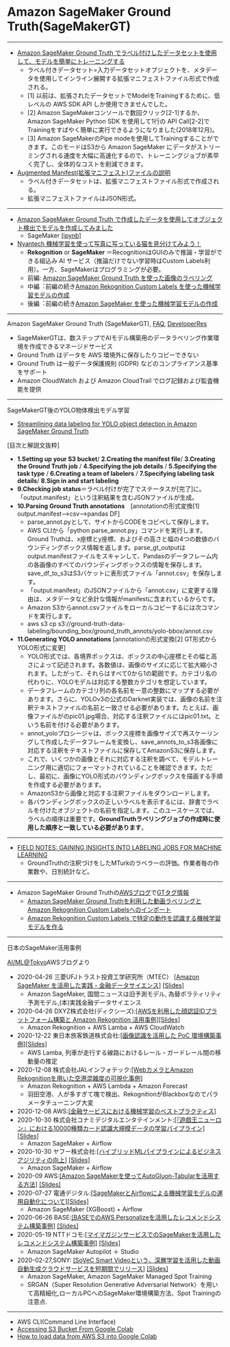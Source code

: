 # Amazon SageMaker Ground Truth(SageMakerGT)

---
- [Amazon SageMaker Ground Truth でラベル付けしたデータセットを使用して、モデルを簡単にトレーニングする](https://aws.amazon.com/jp/blogs/news/easily-train-models-using-datasets-labeled-by-amazon-sagemaker-ground-truth/) 
    - ラベル付きデータセット=入力データセットオブジェクトを、メタデータを使用してインライン展開する拡張マニフェストファイル形式で作成される。
    - [1] 以前は、拡張されたデータセットでModelをTrainingするために、低レベルの AWS SDK API しか使用できませんでした。
    - [2] Amazon SageMakerコンソールで数回クリック[2-1]するか、Amazon SageMaker Python SDK を使用して1行の API Call[2-2]でTrainingをすばやく簡単に実行できるようになりました(2018年12月)。
    - [3] Amazon SageMakerのPipe modeを使用してTrainingすることができます。このモードはS3から Amazon SageMaker にデータがストリーミングされる速度を大幅に高速化するので、トレーニングジョブが素早く完了し、全体的なコストを削減できます。
- [Augmented Manifest(拡張マニフェスト)ファイルの説明](https://docs.aws.amazon.com/sagemaker/latest/dg/augmented-manifest.html)
   - ラベル付きデータセットは、拡張マニフェストファイル形式で作成される。 
   - 拡張マニフェストファイルはJSON形式。

---
- [Amazon SageMaker Ground Truth で作成したデータを使用してオブジェクト検出でモデルを作成してみました](https://dev.classmethod.jp/articles/amazon-sagemaker-object-detection-with-ground-truth/)
    - SageMaker [[ipynb]](https://gist.github.com/furuya02/1429744465506d6080813cafc8fe9579) 
- [Nyantech 機械学習を使って写真に写っている猫を見分けてみよう！](https://aws.amazon.com/jp/builders-flash/202003/sagemaker-groundtruth-cat/?awsf.filter-name=*all) 
  - **Rekognition** or **SageMaker** ＝RecognitionはGUIのみで推論・学習ができる組込み AI サービス（推論だけでない学習時はCustom Labels利用）。一方、SageMakerはプログラミングが必要。 
  - 前編: [Amazon SageMaker Ground Truth を使った画像のラベリング](https://aws.amazon.com/jp/builders-flash/202003/sagemaker-groundtruth-cat/?awsf.filter-name=*all)
  - 中編︓前編の続き[Amazon Rekognition Custom Labels を使った機械学習モデルの作成](https://aws.amazon.com/jp/builders-flash/202004/sagemaker-groundtruth-cat/?awsf.filter-name=*all)
  - 後編︓前編の続き[Amazon SageMaker を使った機械学習モデルの作成](https://aws.amazon.com/jp/builders-flash/202005/sagemaker-cat/?awsf.filter-name=*all)
 
---
Amazon SageMaker Ground Truth (SageMakerGT), [FAQ](https://aws.amazon.com/jp/sagemaker/groundtruth/faqs/), [DeveloperRes](https://aws.amazon.com/jp/sagemaker/groundtruth/developer-resources/)
   - SageMakerGTは、数ステップでAIモデル構築用のデータラベリング作業環境を作成できるマネージドサービス
   - Ground Truth はデータを AWS 環境外に保存したりコピーできない
   - Ground Truth は一般データ保護規則 (GDPR) などのコンプライアンス基準をサポート
   - Amazon CloudWatch および Amazon CloudTrail でログ記録および監査機能を提供

---
SageMakerGT後のYOLO物体検出モデル学習

- [Streamlining data labeling for YOLO object detection in Amazon SageMaker Ground Truth](https://awsfeed.com/whats-new/machine-learning/streamlining-data-labeling-for-yolo-object-detection-in-amazon-sagemaker-ground-truth)

[目次と解説文抜粋]

  - **1.Setting up your S3 bucket**/ **2.Creating the manifest file**/ **3.Creating the Ground Truth job** / **4.Specifying the job details** / **5.Specifying the task type** / **6.Creating a team of labelers** / **7.Specifying labeling task details**/  **8.Sign in and start labeling** 
  - **9.Checking job status**＝ラベル付けが完了でステータスが[完了]に。「output.manifest」という注釈結果を含むJSONファイルが生成。
  - **10.Parsing Ground Truth annotations**　[annotationの形式変換[1] output.manifest-->csv-->pandas DF]
     - parse_annot.pyとして、サイトからCODEをコピペして保存します。
     - AWS CLIから「python parse_annot.py」コマンドを実行します。Ground Truthは、x座標とy座標、およびその高さと幅の4つの数値のバウンディングボックス情報を返します。parse_gt_outputはoutput.manifestファイルをスキャンして、Pandasのデータフレーム内の各画像のすべてのバウンディングボックスの情報を保存します。save_df_to_s3はS3バケットに表形式ファイル「annot.csv」を保存します。
     - 「output.manifest」のJSONファイルから「annot.csv」に変更する理由は、メタデータなど余計な情報がmanifestに含まれているからです。
     - Amazon S3からannot.csvファイルをローカルコピーするには次コマンドを実行します。
     - aws s3 cp s3://ground-truth-data-labeling/bounding_box/ground_truth_annots/yolo-bbox/annot.csv 
  - **11.Generating YOLO annotations** [annotationの形式変換[2] GT形式からYOLO形式に変更]
     - YOLO形式では、各境界ボックスは、ボックスの中心座標とその幅と高さによって記述されます。各数値は、画像のサイズに応じて拡大縮小されます。したがって、それらはすべて0から1の範囲です。カテゴリ名の代わりに、YOLOモデルは対応する整数カテゴリを想定しています。
     - データフレームのカテゴリ列の各名前を一意の整数にマップする必要があります。さらに、YOLOv3の公式のDarknet実装では、画像の名前を注釈テキストファイルの名前と一致させる必要があります。たとえば、画像ファイルがのpic01.jpg場合、対応する注釈ファイルにはpic01.txt。という名前を付ける必要があります。
     - annot_yoloプロシージャは、ボックス座標を画像サイズで再スケーリングして作成したデータフレームを変換し、save_annots_to_s3各画像に対応する注釈をテキストファイルに保存してAmazonS3に保存します。
     - これで、いくつかの画像とそれに対応する注釈を調べて、モデルトレーニング用に適切にフォーマットされていることを確認できます。ただし、最初に、画像にYOLO形式のバウンディングボックスを描画する手順を作成する必要があります。
     - AmazonS3から画像と対応する注釈ファイルをダウンロードします。
     - 各バウンディングボックスの正しいラベルを表示するには、辞書でラベルを付けたオブジェクトの名前を指定します。このユースケースでは、ラベルの順序は重要です。**GroundTruthラベリングジョブの作成時に使用した順序と一致している必要があります**。

---
- [FIELD NOTES: GAINING INSIGHTS INTO LABELING JOBS FOR MACHINE LEARNING](https://noise.getoto.net/tag/amazon-sagemaker-ground-truth/)
  - GroundTruthの注釈づけをしたMTurkのラベラーの評価。作業者毎の作業数や、日別統計など。 

---

- Amazon SageMaker Ground Truthの[AWSブログ](https://aws.amazon.com/jp/blogs/news/)で[GTタグ情報](https://aws.amazon.com/jp/blogs/news/category/artificial-intelligence/amazon-sagemaker-ground-truth/)
  - [Amazon SageMaker Ground Truthを利用した動画ラベリングとAmazon Rekognition Custom Labelsへのインポート ](https://aws.amazon.com/jp/blogs/news/amazon-sagemaker-gt-video/)
  - [Amazon Rekognition Custom Labels で特定の動作を認識する機械学習モデルを作る](https://aws.amazon.com/jp/blogs/news/amazon-rekognition-custom-labels-motion-detect/)

---
日本のSageMaker活用事例

[AI/ML@Tokyo](https://aws.amazon.com/jp/blogs/news/tag/ai-mltokyo/)AWSブログより

- 2020-04-26 三菱UFJトラスト投資工学研究所（MTEC） [[Amazon SageMaker を活用した実践・金融データサイエンス]](https://aws.amazon.com/jp/blogs/news/aws-aiml-tokyo10/) [[Slides]](https://pages.awscloud.com/rs/112-TZM-766/images/20210408_AIML_Tokyo_MTEC.pdf)
  - Amazon SageMaker, 国間ニュースは旧予測モデル, 為替ポラティリティ予測モデル,(本)実践金融データサイエンス 
- 2020-04-26 DXYZ株式会社(ディクシーズ):[[AWSを利用した顔認証IDプラットフォーム構築と Amazon Rekognition 活用事例]](https://aws.amazon.com/jp/blogs/news/aws-aiml-tokyo10/)[[Slides]](https://pages.awscloud.com/rs/112-TZM-766/images/3.aimltokyo10_DXYZ.pdf)
  - Amazon Rekognition + AWS Lamba + AWS CloudWatch
- 2020-12-22 東日本旅客鉄道株式会社:[[画像認識を活用した PoC 環境構築事例]](https://aws.amazon.com/jp/blogs/news/aws-aiml-tokyo9/)[[Slides]](https://pages.awscloud.com/rs/112-TZM-766/images/AIML_Tokyo_9_JR_East.pdf)
  - AWS Lamba, 列車が走行する線路におけるレール・ガードレール間の移動量の推定 
- 2020-12-08 株式会社JALインフォテック:[[WebカメラとAmazon Rekognitionを用いた空港混雑度の可視化事例]](https://pages.awscloud.com/rs/112-TZM-766/images/3_AWS_AIML_Tokyo8_JIT.pdf)
  - Amazon Rekognition + AWS Lambda + Amazon Forecast 
  - 羽田空港、人が多すぎて塊で検出、RekognitionがBlackboxなのでパラメータチューニング大変
- 2020-12-08 AWS:[[金融サービスにおける機械学習のベストプラクティス]](https://d1.awsstatic.com/whitepapers/ja_JP/machine-learning-in-financial-services-on-aws.pdf)
- 2020-10-30 株式会社コナミデジタルエンタテインメント:[[『遊戯王ニューロン』における10000種類カード認識大規模データの学習パイプライン]](https://aws.amazon.com/jp/blogs/news/aws-aiml-tokyo7/)[[Slides]](https://pages.awscloud.com/rs/112-TZM-766/images/KONAMI_AIMLTokyo7.pdf)
  - Amazon SageMaker + Airflow  
- 2020-10-30 ヤフー株式会社:[[ハイブリッドMLパイプラインによるビジネスアジリティの向上]](https://aws.amazon.com/jp/blogs/news/aws-aiml-tokyo7/) [[Slides]](https://pages.awscloud.com/rs/112-TZM-766/images/Yahoo_AIMLTokyo7.pdf)
  - Amazon SageMaker + Airflow   
- 2020-09 AWS:[[Amazon SageMakerを使ってAutoGluon-Tabularを活用する方法]](https://aws.amazon.com/jp/blogs/news/aws-aiml-tokyo6/) [[Slides]](https://pages.awscloud.com/rs/112-TZM-766/images/2.AutoGluon-Tabular_SageMaker.pdf)
- 2020-07-27 電通デジタル:[[SageMakerとAirflowによる機械学習モデルの運用自動化について]](https://aws.amazon.com/jp/blogs/news/%E3%80%90%E9%96%8B%E5%82%AC%E5%A0%B1%E5%91%8A%E3%80%91aws-ai-mltokyo-5/)[[Slides]](https://speakerdeck.com/dentsudigital/sagemakertoairflowniyoruji-jie-xue-xi-moterufalseyun-yong-zi-dong-hua-nituite)
  - Amazon SageMaker (XGBoost) + Airflow 
- 2020-06-26 BASE:[[BASEでのAWS Personalizeを活用したレコメンドシステム構築事例]](https://aws.amazon.com/jp/blogs/news/aws-aiml-tokyo4/) [[Slides]](https://pages.awscloud.com/rs/112-TZM-766/images/3.BASE_aws_aiml_tokyo_4_base.pdf)
- 2020-05-19 NTTドコモ:[[マイマガジンサービスでのSageMakerを活用したレコメンドシステム構築事例]](https://aws.amazon.com/jp/blogs/news/aws-aiml-tokyo3/) [[Slides]](https://pages.awscloud.com/rs/112-TZM-766/images/04232020_AI_ML_Tokyo_docomo_handsout.pdf)
  - Amazon SageMaker Autopilot ＋ Studio 
- 2020-02-27,SONY: [[SoVeC Smart Videoという、深層学習を活用した動画自動生成クラウドサービスを短期間でリリース]](https://aws.amazon.com/jp/blogs/news/aws-aiml-tokyo2/) [[Slides]](https://pages.awscloud.com/rs/112-TZM-766/images/3_AWS_AI_et_ML_at_Tokyo_No_2_usecase_Sony_Oishi_handout.pdf)
  - Amazon SageMaker, Amazon SageMaker Managed Spot Training
  - SRGAN（Super Resolution Generative Adversarial Network）を用いて高精細化,ローカルPCへのSageMaker環境構築方法、Spot Trainingの注意点.

---
- AWS CLI(Command Line Interface)
 - [Accessing S3 Bucket From Google Colab](https://medium.com/@lily_su/accessing-s3-bucket-from-google-colab-16f7ee6c5b51)  
 - [How to load data from AWS S3 into Google Colab](https://python.plainenglish.io/how-to-load-data-from-aws-s3-into-google-colab-7e76fbf534d2)
